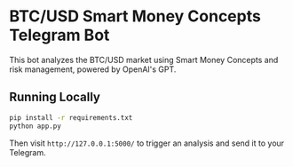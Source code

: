 # BTC/USD Smart Money Concepts Telegram Bot

This bot analyzes the BTC/USD market using Smart Money Concepts and risk management,
powered by OpenAI's GPT.

## Running Locally

```bash
pip install -r requirements.txt
python app.py
```

Then visit `http://127.0.0.1:5000/` to trigger an analysis and send it to your Telegram.
